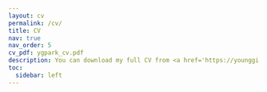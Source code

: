 ```yaml
---
layout: cv
permalink: /cv/
title: CV
nav: true
nav_order: 5
cv_pdf: ygpark_cv.pdf
description: You can download my full CV from <a href='https://younggi.info/assets/pdf/ygpark_cv.pdf'>here</a>. # This is a description of the page. You can modify it in '_pages/cv.md'. You can also change or remove the top pdf download button.
toc:
  sidebar: left
---
```

